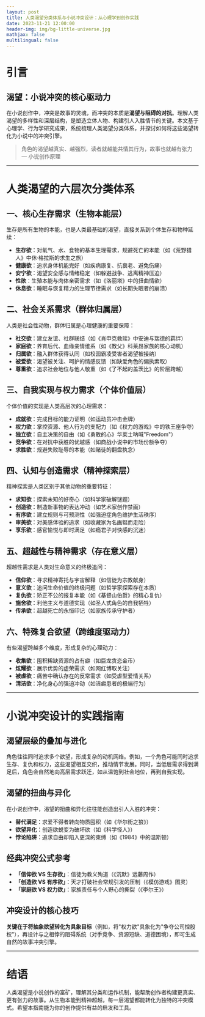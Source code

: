 ```yaml
---
layout: post
title: 人类渴望分类体系与小说冲突设计：从心理学到创作实践
date: 2023-11-21 12:00:00
header-img: img/bg-little-universe.jpg
mathjax: false
multilingual: false
---
```


# 引言
## 渴望：小说冲突的核心驱动力

在小说创作中，冲突是故事的灵魂，而冲突的本质是**渴望与阻碍的对抗**。理解人类渴望的多样性和深层结构，是塑造立体人物、构建引人入胜情节的关键。本文基于心理学、行为学研究成果，系统梳理人类渴望分类体系，并探讨如何将这些渴望转化为小说中的冲突引擎。

> 角色的渴望越真实、越强烈，读者就越能共情其行为，故事也就越有张力
> — 小说创作原理

---

# 人类渴望的六层次分类体系
## 一、核心生存需求（生物本能层）

生存是所有生物的本能，也是人类最基础的渴望，直接关系到个体生存和物种延续：
- **生存欲**：对氧气、水、食物的基本生理需求，规避死亡的本能（如《荒野猎人》中休·格拉斯的求生之旅）
- **健康欲**：追求身体机能完好（如疾病康复、抗衰老、避免伤痛）
- **安宁欲**：渴望安全感与情绪稳定（如躲避战争、逃离精神压迫）
- **性欲**：生殖本能与肉体亲密需求（如《洛丽塔》中的扭曲情欲）
- **休息欲**：睡眠与恢复精力的生理节律需求（如长期失眠者的崩溃）

## 二、社会关系需求（群体归属层）

人类是社会性动物，群体归属是心理健康的重要保障：
- **社交欲**：建立友谊、社群联结（如《肖申克救赎》中安迪与瑞德的羁绊）
- **家庭欲**：养育后代、血缘亲情维系（如《教父》科莱昂家族的核心动机）
- **归属欲**：融入群体获得认同（如校园霸凌受害者渴望被接纳）
- **被爱欲**：渴望被关注、呵护的情感反馈（如缺爱角色的偏执索取）
- **尊重欲**：追求社会地位与他人敬重（如《了不起的盖茨比》的阶层跨越）

## 三、自我实现与权力需求（个体价值层）

个体价值的实现是人类高层次的心理需求：
- **成就欲**：完成目标的能力证明（如运动员冲击金牌）
- **权力欲**：掌控资源、他人行为的支配力（如《权力的游戏》中的铁王座争夺）
- **独立欲**：自主决策的自由（如《勇敢的心》华莱士呐喊"Freedom"）
- **竞争欲**：在对抗中获胜的优越感（如商战小说中的市场份额争夺）
- **求胜欲**：规避失败耻辱的本能（如赌徒的翻盘执念）

## 四、认知与创造需求（精神探索层）

精神探索是人类区别于其他动物的重要特征：
- **求知欲**：探索未知的好奇心（如科学家破解谜题）
- **创造欲**：制造新事物的表达冲动（如艺术家创作禁画）
- **有序欲**：建立规则与可预测性（如强迫症角色维护生活秩序）
- **审美欲**：对美感体验的追求（如收藏家为名画铤而走险）
- **享乐欲**：感官愉悦与即时满足（如瘾君子对快感的沉迷）

## 五、超越性与精神需求（存在意义层）

超越性需求是人类对生命意义的终极追问：
- **信仰欲**：寻求精神寄托与宇宙解释（如信徒为宗教献身）
- **意义欲**：追问生命价值的终极问题（如哲学家探索存在本质）
- **复仇欲**：矫正不公的报复本能（如《基督山伯爵》的精心复仇）
- **施舍欲**：利他主义与道德实现（如圣人式角色的自我牺牲）
- **传承欲**：超越死亡的永恒印记（如家族传承守护者）

## 六、特殊复合欲望（跨维度驱动力）

有些渴望跨越多个维度，形成复杂的心理动力：
- **收集欲**：囤积稀缺资源的占有癖（如巨龙贪恋金币）
- **炫耀欲**：展示优势的虚荣需求（如网红博取关注）
- **被虐欲**：痛苦中确认存在的反常需求（如受虐型爱情关系）
- **清洁欲**：净化身心的强迫冲动（如洁癖患者的极端行为）

---

# 小说冲突设计的实践指南
## 渴望层级的叠加与进化

角色往往同时追求多个欲望，形成复杂的动机网络。例如，一个角色可能同时追求生存、复仇和权力，这些渴望相互交织，推动情节发展。同时，当低层需求得到满足后，角色会自然地向高层需求跃迁，如从温饱到社会地位，再到自我实现。

## 渴望的扭曲与异化

在小说创作中，渴望的扭曲和异化往往能创造出引人入胜的冲突：
- **替代满足**：求爱不得者转向物质囤积（如《华尔街之狼》）
- **欲望异化**：创造欲蜕变为破坏欲（如《科学怪人》）
- **悖论陷阱**：追求自由却陷入更深的束缚（如《1984》中的温斯顿）

## 经典冲突公式参考

- **「信仰欲 VS 生存欲」**：信徒为教义殉道（《沉默》远藤周作）
- **「创造欲 VS 有序欲」**：天才打破社会常规引发的压制（《模仿游戏》图灵）
- **「家庭欲 VS 权力欲」**：家族责任与个人野心的撕裂（《李尔王》）

## 冲突设计的核心技巧

**关键在于将抽象欲望转化为具象目标**（例如，将"权力欲"具象化为"争夺公司控股权"），再设计与之相悖的阻碍系统（对手竞争、资源短缺、道德困境），即可生成自然的故事冲突引擎。

---

# 结语

人类渴望是小说创作的富矿，理解其分类和运作机制，能帮助创作者构建更真实、更有张力的故事。从生物本能到精神超越，每一层渴望都能转化为独特的冲突模式。希望本指南能为你的创作提供有益的启发和工具。